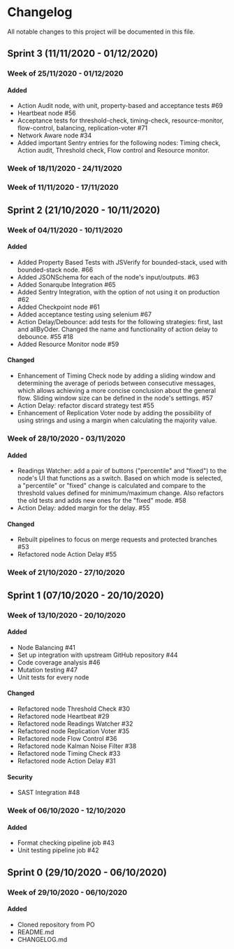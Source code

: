 # Changelog

All notable changes to this project will be documented in this file.

## Sprint 3 (11/11/2020 - 01/12/2020)

### Week of 25/11/2020 - 01/12/2020

#### Added

- Action Audit node, with unit, property-based and acceptance tests #69
- Heartbeat node #56
- Acceptance tests for threshold-check, timing-check, resource-monitor, flow-control, balancing, replication-voter #71
- Network Aware node #34
- Added important Sentry entries for the following nodes: Timing check, Action audit, Threshold check, Flow control and Resource monitor.

### Week of 18/11/2020 - 24/11/2020

### Week of 11/11/2020 - 17/11/2020

## Sprint 2 (21/10/2020 - 10/11/2020)

### Week of 04/11/2020 - 10/11/2020

#### Added

- Added Property Based Tests with JSVerify for bounded-stack, used with bounded-stack node. #66
- Added JSONSchema for each of the node's input/outputs. #63
- Added Sonarqube Integration #65
- Added Sentry Integration, with the option of not using it on production #62
- Added Checkpoint node #61
- Added acceptance testing using selenium #67
- Action Delay/Debounce: add tests for the following strategies: first, last and allByOder. Changed the name and functionality of action delay to debounce. #55 #18
- Added Resource Monitor node #59

#### Changed

- Enhancement of Timing Check node by adding a sliding window and determining the average of periods between
  consecutive messages, which allows achieving a more concise conclusion about the general flow. Sliding window
  size can be defined in the node's settings. #57
- Action Delay: refactor discard strategy test #55
- Enhancement of Replication Voter node by adding the possibility of using strings and using a margin when calculating the majority value.

### Week of 28/10/2020 - 03/11/2020

#### Added

- Readings Watcher: add a pair of buttons ("percentile" and "fixed") to the node's UI that functions as a switch.
  Based on which mode is selected, a "percentile" or "fixed" change is calculated and compare to the threshold
  values defined for minimum/maximum change.
  Also refactors the old tests and adds new ones for the "fixed" mode. #58
- Action Delay: added margin for the delay. #55

#### Changed

- Rebuilt pipelines to focus on merge requests and protected branches #53
- Refactored node Action Delay #55

### Week of 21/10/2020 - 27/10/2020

## Sprint 1 (07/10/2020 - 20/10/2020)

### Week of 13/10/2020 - 20/10/2020

#### Added

- Node Balancing #41
- Set up integration with upstream GitHub repository #44
- Code coverage analysis #46
- Mutation testing #47
- Unit tests for every node

#### Changed

- Refactored node Threshold Check #30
- Refactored node Heartbeat #29
- Refactored node Readings Watcher #32
- Refactored node Replication Voter #35
- Refactored node Flow Control #36
- Refactored node Kalman Noise Filter #38
- Refactored node Timing Check #33
- Refactored node Action Delay #31

#### Security

- SAST Integration #48

### Week of 06/10/2020 - 12/10/2020

#### Added

- Format checking pipeline job #43
- Unit testing pipeline job #42

## Sprint 0 (29/10/2020 - 06/10/2020)

### Week of 29/10/2020 - 06/10/2020

#### Added

- Cloned repository from PO
- README.md
- CHANGELOG.md
